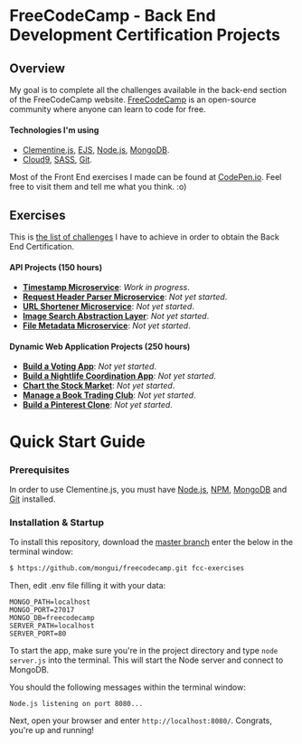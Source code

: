# FreeCodeCamp - Back End Development Certification Projects

## Overview

My goal is to complete all the challenges available in the back-end section of the FreeCodeCamp website. [FreeCodeCamp](http://www.freecodecamp.com) is an open-source community where anyone can learn to code for free.

#### Technologies I'm using

* [Clementine.js](https://github.com/johnstonbl01/clementinejs), [EJS](http://www.embeddedjs.com/), [Node.js](https://nodejs.org/), [MongoDB](http://www.mongodb.org/).
* [Cloud9](https://c9.io/?redirect=0), [SASS](http://sass-lang.com/), [Git](https://git-scm.com/).

Most of the Front End exercises I made can be found at [CodePen.io](http://codepen.io/Mongui/pens/tags/?selected_tag=freecodecamp). Feel free to visit them and tell me what you think. :o)

## Exercises

This is [the list of challenges](http://www.freecodecamp.com/map) I have to achieve in order to obtain the Back End Certification.

#### API Projects (150 hours)

- [**Timestamp Microservice**](http://www.freecodecamp.com/challenges/timestamp-microservice): *Work in progress*.
- [**Request Header Parser Microservice**](http://www.freecodecamp.com/challenges/request-header-parser-microservice): *Not yet started*.
- [**URL Shortener Microservice**](http://www.freecodecamp.com/challenges/url-shortener-microservice): *Not yet started*.
- [**Image Search Abstraction Layer**](http://www.freecodecamp.com/challenges/image-search-abstraction-layer): *Not yet started*.
- [**File Metadata Microservice**](http://www.freecodecamp.com/challenges/file-metadata-microservice): *Not yet started*.

#### Dynamic Web Application Projects (250 hours)

- [**Build a Voting App**](http://www.freecodecamp.com/challenges/build-a-voting-app): *Not yet started*.
- [**Build a Nightlife Coordination App**](http://www.freecodecamp.com/challenges/build-a-nightlife-coordination-app): *Not yet started*.
- [**Chart the Stock Market**](http://www.freecodecamp.com/challenges/chart-the-stock-market): *Not yet started*.
- [**Manage a Book Trading Club**](http://www.freecodecamp.com/challenges/manage-a-book-trading-club): *Not yet started*.
- [**Build a Pinterest Clone**](http://www.freecodecamp.com/challenges/build-a-pinterest-clone): *Not yet started*.

# Quick Start Guide

### Prerequisites

In order to use Clementine.js, you must have [Node.js](https://nodejs.org/), [NPM](https://nodejs.org/), [MongoDB](http://www.mongodb.org/) and [Git](https://git-scm.com/) installed.

### Installation & Startup

To install this repository, download the [master branch](https://github.com/mongui/freecodecamp/archive/master.zip) enter the below in the terminal window:

```bash
$ https://github.com/mongui/freecodecamp.git fcc-exercises
```

Then, edit .env file filling it with your data:

```
MONGO_PATH=localhost
MONGO_PORT=27017
MONGO_DB=freecodecamp
SERVER_PATH=localhost
SERVER_PORT=80
```

To start the app, make sure you're in the project directory and type `node server.js` into the terminal. This will start the Node server and connect to MongoDB.

You should the following messages within the terminal window:

```
Node.js listening on port 8080...
```

Next, open your browser and enter `http://localhost:8080/`. Congrats, you're up and running!
